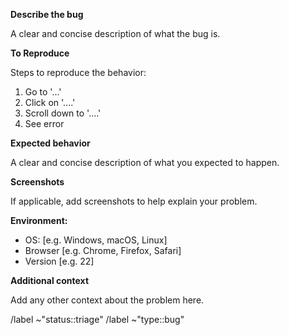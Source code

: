 **Describe the bug**

A clear and concise description of what the bug is.

**To Reproduce**

Steps to reproduce the behavior:

1.  Go to '...'
2.  Click on '....'
3.  Scroll down to '....'
4.  See error

**Expected behavior**

A clear and concise description of what you expected to happen.

**Screenshots**

If applicable, add screenshots to help explain your problem.

**Environment:**

*   OS: \[e.g. Windows, macOS, Linux]
*   Browser \[e.g. Chrome, Firefox, Safari]
*   Version \[e.g. 22]

**Additional context**

Add any other context about the problem here.

/label ~"status::triage"
/label ~"type::bug"
